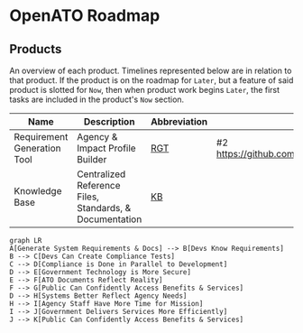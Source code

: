 # OpenATO Roadmap

## Products

An overview of each product. Timelines represented below are in relation to that product. If the product is on the roadmap for `Later`, but a feature of said product is slotted for `Now`, then when product work begins `Later`, the first tasks are included in the product's `Now` section.

| Name                        | Description                                             | Abbreviation        | Status                                         |
| --------------------------- | ------------------------------------------------------- | ------------------- | ---------------------------------------------- |
| Requirement Generation Tool | Agency & Impact Profile Builder                         | [RGT](products/RGT) | #2 https://github.com/OpenATO/Roadmap/issues/2 |
| Knowledge Base              | Centralized Reference Files, Standards, & Documentation | [KB](products/KB)   |                                                |

```mermaid
graph LR
A[Generate System Requirements & Docs] --> B[Devs Know Requirements]
B --> C[Devs Can Create Compliance Tests]
C --> D[Compliance is Done in Parallel to Development]
D --> E[Government Technology is More Secure]
E --> F[ATO Documents Reflect Reality]
F --> G[Public Can Confidently Access Benefits & Services]
D --> H[Systems Better Reflect Agency Needs]
H --> I[Agency Staff Have More Time for Mission]
I --> J[Government Delivers Services More Efficiently]
J --> K[Public Can Confidently Access Benefits & Services]
```
